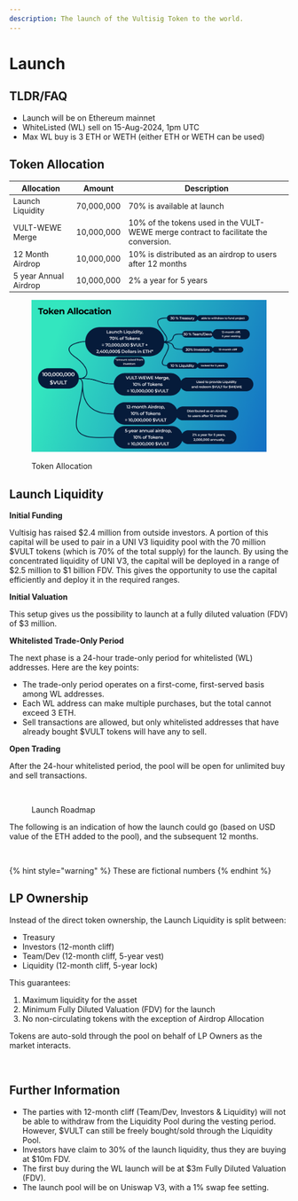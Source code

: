 ```yaml
---
description: The launch of the Vultisig Token to the world.
---
```


# Launch

## TLDR/FAQ

- Launch will be on Ethereum mainnet
- WhiteListed (WL) sell on 15-Aug-2024, 1pm UTC
- Max WL buy is 3 ETH or WETH (either ETH or WETH can be used)

## Token Allocation

| Allocation            | Amount     | Description                                                                          |
| --------------------- | ---------- | ------------------------------------------------------------------------------------ |
| Launch Liquidity      | 70,000,000 | 70% is available at launch                                                           |
| VULT-WEWE Merge       | 10,000,000 | 10% of the tokens used in the VULT-WEWE merge contract to facilitate the conversion. |
| 12 Month Airdrop      | 10,000,000 | 10% is distributed as an airdrop to users after 12 months                            |
| 5 year Annual Airdrop | 10,000,000 | 2% a year for 5 years                                                                |

<figure><img src="../.gitbook/assets/Token Allocation (1).png" alt=""><figcaption><p>Token Allocation</p></figcaption></figure>

## Launch Liquidity

**Initial Funding**

Vultisig has raised $2.4 million from outside investors. A portion of this capital will be used to pair in a UNI V3 liquidity pool with the 70 million $VULT tokens (which is 70% of the total supply) for the launch. By using the concentrated liquidity of UNI V3, the capital will be deployed in a range of $2.5 million to $1 billion FDV. This gives the opportunity to use the capital efficiently and deploy it in the required ranges.

**Initial Valuation**

This setup gives us the possibility to launch at a fully diluted valuation (FDV) of $3 million.

**Whitelisted Trade-Only Period**

The next phase is a 24-hour trade-only period for whitelisted (WL) addresses. Here are the key points:

* The trade-only period operates on a first-come, first-served basis among WL addresses.
* Each WL address can make multiple purchases, but the total cannot exceed 3 ETH.
* Sell transactions are allowed, but only whitelisted addresses that have already bought $VULT tokens will have any to sell.

**Open Trading**

After the 24-hour whitelisted period, the pool will be open for unlimited buy and sell transactions.

<figure><img src="../.gitbook/assets/Launch Roadmap (2).png" alt=""><figcaption><p>Launch Roadmap</p></figcaption></figure>

The following is an indication of how the launch could go (based on USD value of the ETH added to the pool), and the subsequent 12 months.

<figure><img src="../.gitbook/assets/Launch-10.png" alt=""><figcaption></figcaption></figure>

{% hint style="warning" %}
These are fictional numbers
{% endhint %}

## LP Ownership

Instead of the direct token ownership, the Launch Liquidity is split between:

* Treasury
* Investors (12-month cliff)
* Team/Dev (12-month cliff, 5-year vest)
* Liquidity (12-month cliff, 5-year lock)

This guarantees:

1. Maximum liquidity for the asset
2. Minimum Fully Diluted Valuation (FDV) for the launch
3. No non-circulating tokens with the exception of Airdrop Allocation

Tokens are auto-sold through the pool on behalf of LP Owners as the market interacts.

<figure><img src="../.gitbook/assets/Launch-20.png" alt=""><figcaption></figcaption></figure>

## Further Information

* The parties with 12-month cliff (Team/Dev, Investors & Liquidity) will not be able to withdraw from the Liquidity Pool during the vesting period. However, $VULT can still be freely bought/sold through the Liquidity Pool.
* Investors have claim to 30% of the launch liquidity, thus they are buying at $10m FDV.
* The first buy during the WL launch will be at $3m Fully Diluted Valuation (FDV).
* The launch pool will be on Uniswap V3, with a 1% swap fee setting.
